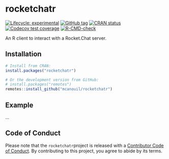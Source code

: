 
<!-- README.md is generated from README.Rmd. Please edit that file -->

# rocketchatr

<!-- badges: start -->

[![Lifecycle:
experimental](https://img.shields.io/badge/lifecycle-experimental-orange.svg)](https://lifecycle.r-lib.org/articles/stages.html#experimental)
[![GitHub
tag](https://img.shields.io/github/tag/mcanouil/rocketchatr.svg?label=latest%20tag&include_prereleases)](https://github.com/mcanouil/rocketchatr)
[![CRAN
status](https://www.r-pkg.org/badges/version/rocketchatr)](https://CRAN.R-project.org/package=rocketchatr)
[![Codecov test
coverage](https://codecov.io/gh/mcanouil/rocketchatr/branch/main/graph/badge.svg)](https://codecov.io/gh/mcanouil/rocketchatr?branch=main)
[![R-CMD-check](https://github.com/mcanouil/rocketchatr/workflows/R-CMD-check/badge.svg)](https://github.com/mcanouil/rocketchatr/actions)
<!-- badges: end -->

An R client to interact with a Rocket.Chat server.

## Installation

``` r
# Install from CRAN:
install.packages("rocketchatr")

# Or the development version from GitHub:
# install.packages("remotes")
remotes::install_github("mcanouil/rocketchatr")
```

## Example

…

## Code of Conduct

Please note that the `rocketchatr`project is released with a
[Contributor Code of
Conduct](https://contributor-covenant.org/version/2/0/CODE_OF_CONDUCT.html).
By contributing to this project, you agree to abide by its terms.
